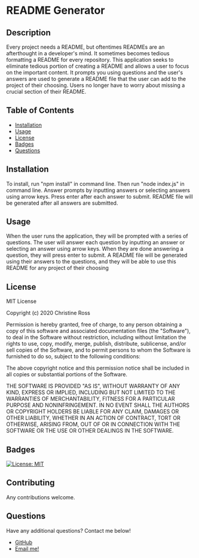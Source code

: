 # README Generator

## Description
    
Every project needs a README, but oftentimes READMEs are an afterthought in a developer's mind. It sometimes becomes tedious formatting a README for every repository. This application seeks to eliminate tedious portion of creating a README and allows a user to focus on the important content. It prompts you using questions and the user's answers are used to generate a README file that the user can add to the project of their choosing. Users no longer have to worry about missing a crucial section of their README. 
    
    
## Table of Contents
    
* [Installation](#installation)
* [Usage](#usage)
* [License](#license)
* [Badges](#badges)
* [Questions](#questions)
    
    
## Installation
    
To install, run "npm install" in command line. Then run "node index.js" in command line. Answer prompts by inputting answers or selecting answers using arrow keys. Press enter after each answer to submit. README file will be generated after all answers are submitted.
    
    
## Usage 
    
When the user runs the application, they will be prompted with a series of questions. The user will answer each question by inputting an answer or selecting an answer using arrow keys. When they are done answering a question, they will press enter to submit. A README file will be generated using their answers to the questions, and they will be able to use this README for any project of their choosing
    
 ## License
    
MIT License

Copyright (c) 2020 Christine Ross
        
Permission is hereby granted, free of charge, to any person obtaining a copy
of this software and associated documentation files (the "Software"), to deal
in the Software without restriction, including without limitation the rights
to use, copy, modify, merge, publish, distribute, sublicense, and/or sell
copies of the Software, and to permit persons to whom the Software is
furnished to do so, subject to the following conditions:
        
The above copyright notice and this permission notice shall be included in all
copies or substantial portions of the Software.
        
THE SOFTWARE IS PROVIDED "AS IS", WITHOUT WARRANTY OF ANY KIND, EXPRESS OR
IMPLIED, INCLUDING BUT NOT LIMITED TO THE WARRANTIES OF MERCHANTABILITY,
FITNESS FOR A PARTICULAR PURPOSE AND NONINFRINGEMENT. IN NO EVENT SHALL THE
AUTHORS OR COPYRIGHT HOLDERS BE LIABLE FOR ANY CLAIM, DAMAGES OR OTHER
LIABILITY, WHETHER IN AN ACTION OF CONTRACT, TORT OR OTHERWISE, ARISING FROM,
OUT OF OR IN CONNECTION WITH THE SOFTWARE OR THE USE OR OTHER DEALINGS IN THE
SOFTWARE.
    
## Badges
    
[![License: MIT](https://img.shields.io/badge/License-MIT-yellow.svg)](https://opensource.org/licenses/MIT)
    
## Contributing
    
Any contributions welcome.
    
## Questions

Have any additional questions? Contact me below!

* [GitHub](https://github.com/christ-ine)
* [Email me!](mailto:christinejoyross@gmail.com)